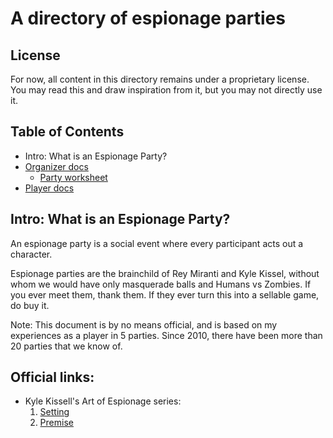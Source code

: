 # A directory of espionage parties

## License

For now, all content in this directory remains under a proprietary license. You may read this and draw inspiration from it, but you may not directly use it.

## Table of Contents

- Intro: What is an Espionage Party?
- [Organizer docs](organizer.md)
	- [Party worksheet](party-worksheet.md)
- [Player docs](players.md)

## Intro: What is an Espionage Party?

An espionage party is a social event where every participant acts out a character. 

Espionage parties are the brainchild of Rey Miranti and Kyle Kissel, without whom we would have only masquerade balls and Humans vs Zombies. If you ever meet them, thank them. If they ever turn this into a sellable game, do buy it.

Note: This document is by no means official, and is based on my experiences as a player in 5 parties. Since 2010, there have been more than 20 parties that we know of.

## Official links:

- Kyle Kissell's Art of Espionage series:
	1. [Setting](https://www.facebook.com/notes/kyle-kissell/the-art-of-espionage-part-i-setting/10153314693616603)
	2. [Premise](https://www.facebook.com/notes/kyle-kissell/art-of-espionage-ii-premise/10153327509811603)


